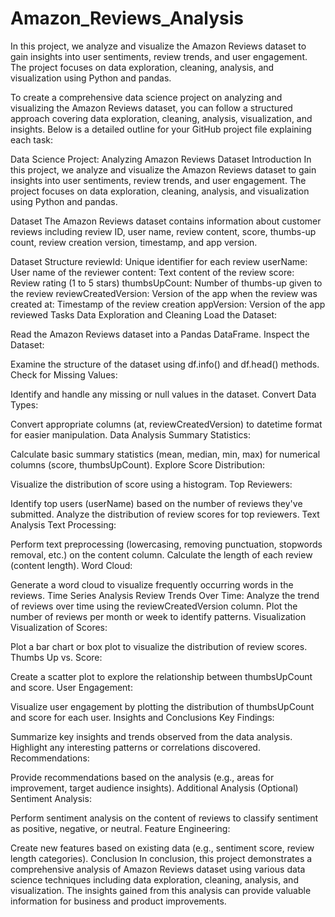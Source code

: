 # Amazon_Reviews_Analysis
In this project, we analyze and visualize the Amazon Reviews dataset to gain insights into user sentiments, review trends, and user engagement. The project focuses on data exploration, cleaning, analysis, and visualization using Python and pandas.


To create a comprehensive data science project on analyzing and visualizing the Amazon Reviews dataset, you can follow a structured approach covering data exploration, cleaning, analysis, visualization, and insights. Below is a detailed outline for your GitHub project file explaining each task:

Data Science Project: Analyzing Amazon Reviews Dataset
Introduction
In this project, we analyze and visualize the Amazon Reviews dataset to gain insights into user sentiments, review trends, and user engagement. The project focuses on data exploration, cleaning, analysis, and visualization using Python and pandas.

Dataset
The Amazon Reviews dataset contains information about customer reviews including review ID, user name, review content, score, thumbs-up count, review creation version, timestamp, and app version.

Dataset Structure
reviewId: Unique identifier for each review
userName: User name of the reviewer
content: Text content of the review
score: Review rating (1 to 5 stars)
thumbsUpCount: Number of thumbs-up given to the review
reviewCreatedVersion: Version of the app when the review was created
at: Timestamp of the review creation
appVersion: Version of the app reviewed
Tasks
Data Exploration and Cleaning
Load the Dataset:

Read the Amazon Reviews dataset into a Pandas DataFrame.
Inspect the Dataset:

Examine the structure of the dataset using df.info() and df.head() methods.
Check for Missing Values:

Identify and handle any missing or null values in the dataset.
Convert Data Types:

Convert appropriate columns (at, reviewCreatedVersion) to datetime format for easier manipulation.
Data Analysis
Summary Statistics:

Calculate basic summary statistics (mean, median, min, max) for numerical columns (score, thumbsUpCount).
Explore Score Distribution:

Visualize the distribution of score using a histogram.
Top Reviewers:

Identify top users (userName) based on the number of reviews they've submitted.
Analyze the distribution of review scores for top reviewers.
Text Analysis
Text Processing:

Perform text preprocessing (lowercasing, removing punctuation, stopwords removal, etc.) on the content column.
Calculate the length of each review (content length).
Word Cloud:

Generate a word cloud to visualize frequently occurring words in the reviews.
Time Series Analysis
Review Trends Over Time:
Analyze the trend of reviews over time using the reviewCreatedVersion column.
Plot the number of reviews per month or week to identify patterns.
Visualization
Visualization of Scores:

Plot a bar chart or box plot to visualize the distribution of review scores.
Thumbs Up vs. Score:

Create a scatter plot to explore the relationship between thumbsUpCount and score.
User Engagement:

Visualize user engagement by plotting the distribution of thumbsUpCount and score for each user.
Insights and Conclusions
Key Findings:

Summarize key insights and trends observed from the data analysis.
Highlight any interesting patterns or correlations discovered.
Recommendations:

Provide recommendations based on the analysis (e.g., areas for improvement, target audience insights).
Additional Analysis (Optional)
Sentiment Analysis:

Perform sentiment analysis on the content of reviews to classify sentiment as positive, negative, or neutral.
Feature Engineering:

Create new features based on existing data (e.g., sentiment score, review length categories).
Conclusion
In conclusion, this project demonstrates a comprehensive analysis of Amazon Reviews dataset using various data science techniques including data exploration, cleaning, analysis, and visualization. The insights gained from this analysis can provide valuable information for business and product improvements.
